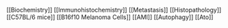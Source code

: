 [[Biochemistry]]
[[Immunohistochemistry]]
[[Metastasis]]
[[Histopathology]]
[[C57BL/6 mice]]
[[B16f10 Melanoma Cells]]
[[AMl]]
[[Autophagy]]
[[Ato]]
